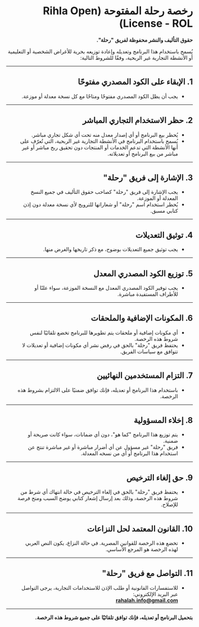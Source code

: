 
<div dir="rtl">

# رخصة رحلة المفتوحة (Rihla Open License - ROL)

**حقوق التأليف والنشر محفوظة لفريق "رحلة".**

يُسمح باستخدام هذا البرنامج وتعديله وإعادة توزيعه بحرية للأغراض الشخصية أو التعليمية أو الأنشطة التجارية غير الربحية، وفقًا للشروط التالية:

---

## 1. الإبقاء على الكود المصدري مفتوحًا
- يجب أن يظل الكود المصدري مفتوحًا ومتاحًا مع كل نسخة معدلة أو موزعة.

---

## 2. حظر الاستخدام التجاري المباشر
- يُحظر بيع البرنامج أو أي إصدار معدل منه تحت أي شكل تجاري مباشر.  
- يُسمح باستخدام البرنامج في الأنشطة التجارية غير الربحية، التي تُعرّف على أنها الأنشطة التي تدعم الخدمات أو المنتجات دون تحقيق ربح مباشر أو غير مباشر من بيع البرنامج أو تعديلاته.

---

## 3. الإشارة إلى فريق "رحلة"
- يجب الإشارة إلى فريق "رحلة" كصاحب حقوق التأليف في جميع النسخ المعدلة أو الموزعة.  
- يُحظر استخدام اسم "رحلة" أو شعاراتها للترويج لأي نسخة معدلة دون إذن كتابي مسبق.

---

## 4. توثيق التعديلات
- يجب توثيق جميع التعديلات بوضوح، مع ذكر تاريخها والغرض منها.

---

## 5. توزيع الكود المصدري المعدل
- يجب توفير الكود المصدري المعدل مع النسخة الموزعة، سواء علنًا أو للأطراف المستفيدة مباشرة.

---

## 6. المكونات الإضافية والملحقات
- أي مكونات إضافية أو ملحقات يتم تطويرها للبرنامج تخضع تلقائيًا لنفس شروط هذه الرخصة.  
- يحتفظ فريق "رحلة" بالحق في رفض نشر أي مكونات إضافية أو تعديلات لا تتوافق مع سياسات الفريق.

---

## 7. التزام المستخدمين النهائيين
- باستخدام هذا البرنامج أو تعديله، فإنك توافق ضمنيًا على الالتزام بشروط هذه الرخصة.

---

## 8. إخلاء المسؤولية
- يتم توزيع هذا البرنامج "كما هو"، دون أي ضمانات، سواء كانت صريحة أو ضمنية.  
- فريق "رحلة" غير مسؤول عن أي أضرار مباشرة أو غير مباشرة تنتج عن استخدام هذا البرنامج أو أي من نسخه المعدلة.

---

## 9. حق إلغاء الترخيص
- يحتفظ فريق "رحلة" بالحق في إلغاء الترخيص في حالة انتهاك أي شرط من شروط هذه الرخصة، وذلك بعد إرسال إشعار كتابي يوضح السبب ومنح فرصة للإصلاح.

---

## 10. القانون المعتمد لحل النزاعات
- تخضع هذه الرخصة للقوانين المصرية. في حالة النزاع، يكون النص العربي لهذه الرخصة هو المرجع الأساسي.

---

## 11. التواصل مع فريق "رحلة"
- للاستفسارات القانونية أو طلب الإذن للاستخدامات التجارية، يرجى التواصل عبر البريد الإلكتروني:  
  **[rahalah.info@gmail.com](mailto:rahalah.info@gmail.com)**

---

**بتحميل البرنامج أو تعديله، فإنك توافق تلقائيًا على جميع شروط هذه الرخصة.**